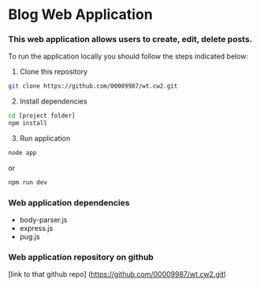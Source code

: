 # Blog Web Application

### This web application allows users to create, edit, delete posts.

To run the application locally you should follow the steps indicated below:

1. Clone this repository

```bash
git clone https://github.com/00009987/wt.cw2.git
```

2. Install dependencies

```bash
cd [project folder]
npm install
```

3. Run application

```bash
node app
```

or

```bash
npm run dev
```

### Web application dependencies

- body-parser.js
- express.js
- pug.js

### Web application repository on github

[link to that github repo] (https://github.com/00009987/wt.cw2.git)
